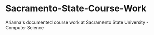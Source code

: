 # Sacramento-State-Course-Work
Arianna's documented course work at Sacramento State University - Computer Science

